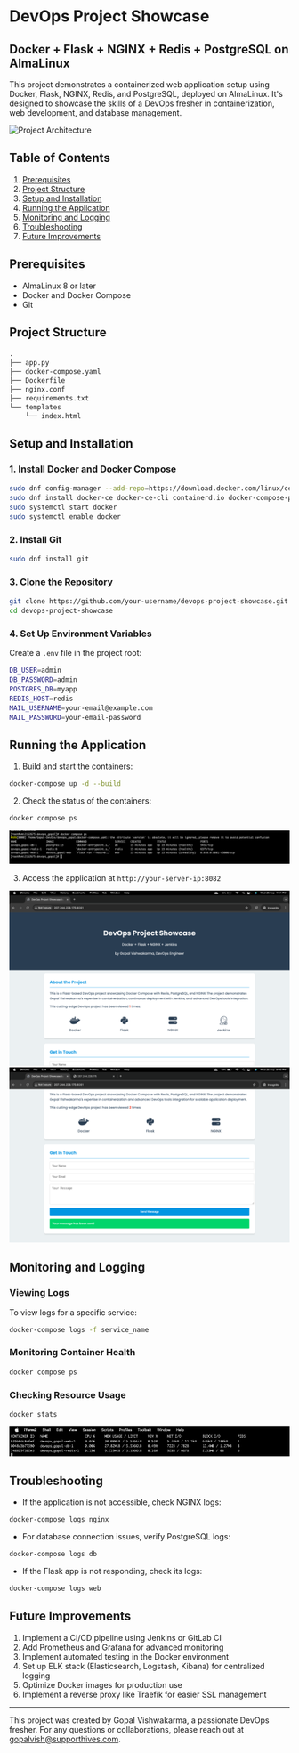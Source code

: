 # DevOps Project Showcase

## Docker + Flask + NGINX + Redis + PostgreSQL on AlmaLinux

This project demonstrates a containerized web application setup using Docker, Flask, NGINX, Redis, and PostgreSQL, deployed on AlmaLinux. It's designed to showcase the skills of a DevOps fresher in containerization, web development, and database management.

![Project Architecture](assets/project_architecture.png)

## Table of Contents

1. [Prerequisites](#prerequisites)
2. [Project Structure](#project-structure)
3. [Setup and Installation](#setup-and-installation)
4. [Running the Application](#running-the-application)
5. [Monitoring and Logging](#monitoring-and-logging)
6. [Troubleshooting](#troubleshooting)
7. [Future Improvements](#future-improvements)

## Prerequisites

- AlmaLinux 8 or later
- Docker and Docker Compose
- Git

## Project Structure

```
.
├── app.py
├── docker-compose.yaml
├── Dockerfile
├── nginx.conf
├── requirements.txt
└── templates
    └── index.html
```

## Setup and Installation

### 1. Install Docker and Docker Compose

```bash
sudo dnf config-manager --add-repo=https://download.docker.com/linux/centos/docker-ce.repo
sudo dnf install docker-ce docker-ce-cli containerd.io docker-compose-plugin
sudo systemctl start docker
sudo systemctl enable docker
```

### 2. Install Git

```bash
sudo dnf install git
```

### 3. Clone the Repository

```bash
git clone https://github.com/your-username/devops-project-showcase.git
cd devops-project-showcase
```

### 4. Set Up Environment Variables

Create a `.env` file in the project root:

```bash
DB_USER=admin
DB_PASSWORD=admin
POSTGRES_DB=myapp
REDIS_HOST=redis
MAIL_USERNAME=your-email@example.com
MAIL_PASSWORD=your-email-password
```

## Running the Application

1. Build and start the containers:

```bash
docker-compose up -d --build
```

2. Check the status of the containers:

```bash
docker compose ps
```

![Docker Compose Status](assets/docker_compose_ps.png)

3. Access the application at `http://your-server-ip:8082`

![Application Screenshot](assets/application_screenshot_1.png)
![Application Screenshot](assets/application_screenshot_2.png)

## Monitoring and Logging

### Viewing Logs

To view logs for a specific service:

```bash
docker-compose logs -f service_name
```

### Monitoring Container Health

```bash
docker compose ps
```

### Checking Resource Usage

```bash
docker stats
```

![Docker Stats](assets/docker_stats.png)

## Troubleshooting

- If the application is not accessible, check NGINX logs:

```bash
docker-compose logs nginx
```

- For database connection issues, verify PostgreSQL logs:

```bash
docker-compose logs db
```

- If the Flask app is not responding, check its logs:

```bash
docker-compose logs web
```

## Future Improvements

1. Implement a CI/CD pipeline using Jenkins or GitLab CI
2. Add Prometheus and Grafana for advanced monitoring
3. Implement automated testing in the Docker environment
4. Set up ELK stack (Elasticsearch, Logstash, Kibana) for centralized logging
5. Optimize Docker images for production use
6. Implement a reverse proxy like Traefik for easier SSL management

---

This project was created by Gopal Vishwakarma, a passionate DevOps fresher. For any questions or collaborations, please reach out at gopalvish@supporthives.com.
